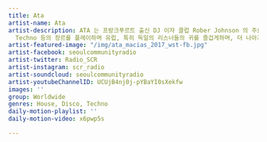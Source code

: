 ```yaml
---
title: Ata
artist-name: Ata
artist-description: ATA 는 프랑크푸르트 출신 DJ 이자 클럽 Rober Johnson 의 주요멤버다. ATA 는 Disco, House,
  Techno 등의 장르를 플레이하며 유럽, 특히 독일의 리스너들의 귀를 즐겁게하며, 더 나아가 유럽 댄스 뮤직 씬에서 활동하고 있는 인물 중 하나다.
artist-featured-image: "/img/ata_macias_2017_wst-fb.jpg"
artist-facebook: seoulcommunityradio
artist-twitter: Radio_SCR
artist-instagram: scr_radio
artist-soundcloud: seoulcommunityradio
artist-youtubeChannelID: UCUjB4nj0j-pYBaYI0sXekfw
images: ''
group: Worldwide
genres: House, Disco, Techno
daily-motion-playlist: ''
daily-motion-video: x6pwp5s

---
```

